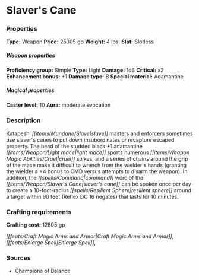 ﻿---
Title: "Slaver's Cane"
Type: "Weapon"
Price: "25305 gp"
Weight: "4 lbs."
Slot: "Slotless"
Proficiency group: "Simple"
Weapon properties Type: "Light"
Damage: "1d6"
Critical: "x2"
Enhancement bonus: "+1"
Damage type: "B"
Special material: "Adamantine"
Caster level: "10"
Aura: "moderate evocation"
Description: |
  "Katapeshi slave masters and enforcers sometimes use _slaver's canes_ to put down insubordinates or recapture escaped property. The head of the studded black _+1 adamantine light mace_ sports numerous cruel spikes, and a series of chains around the grip of the mace make it difficult to wrench from the wielder's hands (granting the wielder a +4 bonus to CMD versus attempts to disarm the weapon). In addition, the command word of the slaver's cane can be spoken once per day to create a 10-foot-radius _resilient sphere_ around a target within 90 feet (Reflex DC 16 negates) that lasts for 10 minutes."
Crafting cost: "12805 gp"
Sources: "['Champions of Balance']"
---

# Slaver's Cane

### Properties

**Type:** Weapon **Price:** 25305 gp **Weight:** 4 lbs. **Slot:** Slotless

##### Weapon properties

**Proficiency group:** Simple **Type:** Light **Damage:** 1d6 **Critical:** x2 **Enhancement bonus:** +1 **Damage type:** B **Special material:** Adamantine

##### Magical properties

**Caster level:** 10 **Aura:** moderate evocation

### Description

Katapeshi _[[items/Mundane/Slave|slave]]_ masters and enforcers sometimes use slaver's canes to put down insubordinates or recapture escaped property. The head of the studded black +1 adamantine _[[items/Weapon/Light mace|light mace]]_ sports numerous _[[items/Weapon Magic Abilities/Cruel|cruel]]_ spikes, and a series of chains around the grip of the mace make it difficult to wrench from the wielder's hands (granting the wielder a +4 bonus to CMD versus attempts to disarm the weapon). In addition, the _[[spells/Command|command]]_ word of the _[[items/Weapon/Slaver's Cane|slaver's cane]]_ can be spoken once per day to create a 10-foot-radius _[[spells/Resilient Sphere|resilient sphere]]_ around a target within 90 feet (Reflex DC 16 negates) that lasts for 10 minutes.

### Crafting requirements

**Crafting cost:** 12805 gp

_[[feats/Craft Magic Arms and Armor|Craft Magic Arms and Armor]]_, _[[feats/Enlarge Spell|Enlarge Spell]]_,

### Sources

* Champions of Balance